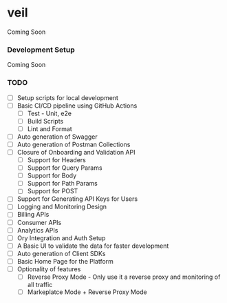 # veil

Coming Soon

### Development Setup

Coming Soon

### TODO

- [ ] Setup scripts for local development
- [ ] Basic CI/CD pipeline using GitHub Actions
  - [ ] Test - Unit, e2e
  - [ ] Build Scripts
  - [ ] Lint and Format
- [ ] Auto generation of Swagger
- [ ] Auto generation of Postman Collections
- [ ] Closure of Onboarding and Validation API
  - [ ] Support for Headers
  - [ ] Support for Query Params
  - [ ] Support for Body
  - [ ] Support for Path Params
  - [ ] Support for POST
- [ ] Support for Generating API Keys for Users
- [ ] Logging and Monitoring Design
- [ ] Billing APIs
- [ ] Consumer APIs
- [ ] Analytics APIs
- [ ] Ory Integration and Auth Setup
- [ ] A Basic UI to validate the data for faster development
- [ ] Auto generation of Client SDKs
- [ ] Basic Home Page for the Platform
- [ ] Optionality of features
  - [ ] Reverse Proxy Mode - Only use it a reverse proxy and monitoring of all traffic
  - [ ] Markeplatce Mode + Reverse Proxy Mode
